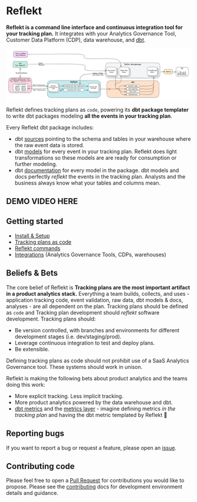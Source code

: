 <!--
SPDX-FileCopyrightText: 2022 Gregory Clunies <greg@reflekt-ci.com>

SPDX-License-Identifier: Apache-2.0
-->

# Reflekt
**Reflekt is a command line interface and continuous integration tool for your tracking plan.** It integrates with your Analytics Governance Tool, Customer Data Platform (CDP), data warehouse, and [dbt](https://www.getdbt.com/).

![reflekt-arch](/docs/reflekt_architecture.png)

Reflekt defines tracking plans as `code`, powering its **dbt package templater** to write dbt packages modeling **all the events in your tracking plan**.

Every Reflekt dbt package includes:
- dbt [sources](https://docs.getdbt.com/docs/building-a-dbt-project/using-sources) pointing to the schema and tables in your warehouse where the raw event data is stored.
- dbt [models](https://docs.getdbt.com/docs/building-a-dbt-project/building-models) for every event in your tracking plan. Reflekt does light transformations so these models are are ready for consumption or further modeling.
- dbt [documentation](https://docs.getdbt.com/docs/building-a-dbt-project/documentation) for every model in the package. dbt models and docs perfectly *reflekt* the events in the tracking plan. Analysts and the business always know what your tables and columns mean.
## DEMO VIDEO HERE

## Getting started
- [Install & Setup](docs/INSTALL-SETUP.md)
- [Tracking plans as code](docs/TRACKING-PLANS-AS-CODE.md)
- [Reflekt commands](docs/COMMANDS.md)
- [Integrations](docs/INTEGRATIONS.md) (Analytics Governance Tools, CDPs, warehouses)

## Beliefs & Bets
The core belief of Reflekt is **Tracking plans are the most important artifact in a product analytics stack.** Everything a team builds, collects, and uses - application tracking code, event validation, raw data, dbt models & docs, analyses -  are all dependent on the plan. Tracking plans should be defined as `code` and Tracking plan development should *reflekt* software development. Tracking plans should:
  - Be version controlled, with branches and environments for different development stages (i.e. dev/staging/prod).
  - Leverage continuous integration to test and deploy plans.
  - Be extensible.

Defining tracking plans as code should not prohibit use of a SaaS Analytics Governance tool. These systems should work in unison.

Reflekt is making the following bets about product analytics and the teams doing this work:
- More explicit tracking. Less implicit tracking.
- More product analytics powered by the data warehouse and dbt.
- [dbt metrics](https://docs.getdbt.com/docs/building-a-dbt-project/metrics) and the [metrics layer](https://docs.getdbt.com/docs/dbt-cloud/using-dbt-cloud/cloud-metrics-layer) - imagine defining metrics *in the tracking plan* and having the dbt metric templated by Reflekt 🤯

## Reporting bugs
If you want to report a bug or request a feature, please open an [issue](https://github.com/GClunies/reflekt/issues).

## Contributing code
Please feel free to open a [Pull Request](https://github.com/GClunies/reflekt/pulls) for contributions you would like to propose. Please see the [contributing](docs/CONTRIBUTING-CODE.md) docs for development environment details and guidance.
